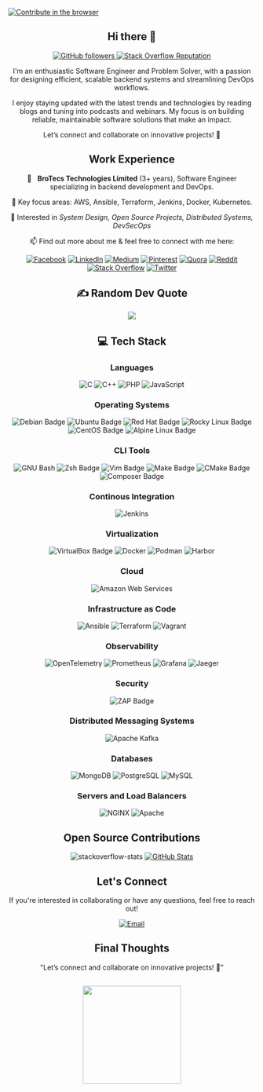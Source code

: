 

[![Contribute in the browser](https://gitpod.io/button/open-in-gitpod.svg)](https://gitpod.io/#https://github.com/samnoonabrar/samnoonabrar)

<h2 align="center"> Hi there 👋 <br/></h2> 
<div align="center">


<p align="center">
  <a href="https://github.com/samnoonabrar" >
    <img alt="GitHub followers" src="https://img.shields.io/github/followers/samnoonabrar?label=Github%20followers">
  </a> 


 

 
  <a href="https://stackoverflow.com/users/8188682/samnoon">
    <img alt="Stack Overflow Reputation" src="https://img.shields.io/stackexchange/stackoverflow/r/8188682?color=orange&label=reputation&logo=stackoverflow">
  </a>	


  </p>

I'm an enthusiastic Software Engineer and Problem Solver, with a passion for designing efficient, scalable backend systems and streamlining DevOps workflows.

I enjoy staying updated with the latest trends and technologies by reading blogs and tuning into podcasts and webinars. My focus is on building reliable, maintainable software solutions that make an impact.

Let’s connect and collaborate on innovative projects! 🚀

## Work Experience
  :office: &nbsp; **BroTecs Technologies Limited** (3+ years), Software Engineer specializing in backend development and DevOps.

  :seedling: Key focus areas: AWS, Ansible, Terraform, Jenkins, Docker, Kubernetes.

 📖 Interested in *System Design, Open Source Projects, Distributed Systems, DevSecOps*

 📫 Find out more about me & feel free to connect with me here:


[![Facebook](https://img.shields.io/badge/Facebook-%231877F2.svg?logo=Facebook&logoColor=white)](https://facebook.com/samnoon.abrar) [![LinkedIn](https://img.shields.io/badge/LinkedIn-%230077B5.svg?logo=linkedin&logoColor=white)](https://linkedin.com/in/samnoon) [![Medium](https://img.shields.io/badge/Medium-12100E?logo=medium&logoColor=white)](https://medium.com/@samnoonabrar) [![Pinterest](https://img.shields.io/badge/Pinterest-%23E60023.svg?logo=Pinterest&logoColor=white)](https://pinterest.com/samnoonabrar) [![Quora](https://img.shields.io/badge/Quora-%23B92B27.svg?logo=Quora&logoColor=white)](https://quora.com/profile/Samnoon-Abrar) [![Reddit](https://img.shields.io/badge/Reddit-%23FF4500.svg?logo=Reddit&logoColor=white)](https://reddit.com/user/samnoonabrar) [![Stack Overflow](https://img.shields.io/badge/-Stackoverflow-FE7A16?logo=stack-overflow&logoColor=white)](https://stackoverflow.com/users/8188682) [![Twitter](https://img.shields.io/badge/Twitter-%231DA1F2.svg?logo=Twitter&logoColor=white)](https://twitter.com/samnoonabrar) 



















<h2 align="center">
✍️ Random Dev Quote
</h2>

![](https://quotes-github-readme.vercel.app/api?type=horizontal&theme=gruvbox)













<h2 align="center">
💻 Tech Stack
</h2>

	
### Languages

![C](https://img.shields.io/badge/-C-00599C?logo=C&logoColor=white&style=flat)
![C++](https://img.shields.io/badge/-C%2B%2B-00599C?logo=C%2B%2B&logoColor=white&style=flat)
![PHP](https://img.shields.io/badge/-PHP-777BB4?logo=PHP&logoColor=white&style=flat)
![JavaScript](https://img.shields.io/badge/-JavaScript-F7DF1E?logo=Javascript&logoColor=black&style=flat)



### Operating Systems

![Debian Badge](https://img.shields.io/badge/Debian-A81D33?logo=debian&logoColor=fff&style=flat)
![Ubuntu Badge](https://img.shields.io/badge/Ubuntu-E95420?logo=ubuntu&logoColor=fff&style=flat)
![Red Hat Badge](https://img.shields.io/badge/Red%20Hat-E00?logo=redhat&logoColor=fff&style=flat)
![Rocky Linux Badge](https://img.shields.io/badge/Rocky%20Linux-10B981?logo=rockylinux&logoColor=fff&style=flat)
![CentOS Badge](https://img.shields.io/badge/CentOS-262577?logo=centos&logoColor=fff&style=flat)
![Alpine Linux Badge](https://img.shields.io/badge/Alpine%20Linux-0D597F?logo=alpinelinux&logoColor=fff&style=flat)


### CLI Tools

![GNU Bash](https://img.shields.io/badge/GNU%20Bash-4EAA25?logo=gnubash&logoColor=fff&style=flat) 
![Zsh Badge](https://img.shields.io/badge/Zsh-F15A24?logo=zsh&logoColor=fff&style=flat)
![Vim Badge](https://img.shields.io/badge/Vim-019733?logo=vim&logoColor=fff&style=flat) 
![Make Badge](https://img.shields.io/badge/Make-6D00CC?logo=make&logoColor=fff&style=flat)
![CMake Badge](https://img.shields.io/badge/CMake-064F8C?logo=cmake&logoColor=fff&style=flat)
![Composer Badge](https://img.shields.io/badge/Composer-885630?logo=composer&logoColor=fff&style=flat)


### Continous Integration

![Jenkins](https://img.shields.io/badge/Jenkins-D24939?logo=jenkins&logoColor=fff&style=flat)

### Virtualization

![VirtualBox Badge](https://img.shields.io/badge/VirtualBox-2F61B4?logo=virtualbox&logoColor=fff&style=flat)
![Docker](https://img.shields.io/badge/Docker-2496ED?logo=docker&logoColor=fff&style=flat)
![Podman](https://img.shields.io/badge/Podman-892CA0?logo=podman&logoColor=fff&style=flat)
![Harbor](https://img.shields.io/badge/Harbor-60B932?logo=harbor&logoColor=fff&style=flat)

### Cloud 
![Amazon Web Services](https://img.shields.io/badge/Amazon%20Web%20Services-232F3E?logo=amazonwebservices&logoColor=fff&style=flat)


### Infrastructure as Code
![Ansible](https://img.shields.io/badge/Ansible-E00?logo=ansible&logoColor=fff&style=flat)
![Terraform](https://img.shields.io/badge/Terraform-%23623CE4.svg?style=flat-square&logo=Terraform&logoColor=white)
![Vagrant](https://img.shields.io/badge/Vagrant-%231563FF.svg?style=flat-square&logo=Vagrant&logoColor=white)

### Observability 

![OpenTelemetry](https://img.shields.io/badge/OpenTelemetry%20Collector-000?logo=opentelemetry&logoColor=fff&style=flat)
![Prometheus](https://img.shields.io/badge/Prometheus-000000?style=flat&logo=Prometheus&labelColor=000000)
![Grafana](https://img.shields.io/badge/Grafana-black?style=flat&logo=Grafana)
![Jaeger](https://img.shields.io/badge/Jaeger-66CFE3?logo=jaeger&logoColor=fff&style=flat)

### Security

![ZAP Badge](https://img.shields.io/badge/ZAP-00549E?logo=zap&logoColor=fff&style=flat)

### Distributed Messaging Systems

![Apache Kafka](https://img.shields.io/badge/Apache%20Kafka-231F20?logo=apachekafka&logoColor=fff&style=flat)

### Databases

![MongoDB](https://img.shields.io/badge/MongoDB-47A248?logo=mongodb&logoColor=fff&style=flat)
![PostgreSQL](https://img.shields.io/badge/PostgreSQL-4169E1?logo=postgresql&logoColor=fff&style=flat)
![MySQL](https://img.shields.io/badge/-MySQL-4479A1?logo=Mysql&logoColor=white&style=flat)

### Servers and Load Balancers

![NGINX](https://img.shields.io/badge/NGINX-009639?logo=nginx&logoColor=fff&style=flat)
![Apache](https://img.shields.io/badge/Apache%20HTTP-D22128?logo=apache&logoColor=fff&style=flat)







## Open Source Contributions





![stackoverflow-stats](https://github-stackoverflow-readme.vercel.app/?userId=8188682)
[![GitHub Stats](https://github-readme-stats.vercel.app/api?username=samnoonabrar&show_icons=true)](https://github.com/anuraghazra/github-readme-stats)



## Let's Connect
If you're interested in collaborating or have any questions, feel free to reach out!


[![Email](https://img.shields.io/badge/Send%20Me%20%20A%20Email-D14836?style=for-the-badge&logo=email&logoColor=white)](mailto:samnoonabrar@gmail.com)

## Final Thoughts
"Let’s connect and collaborate on innovative projects! 🚀"

<h2 align="center">
  <img align='center' src="https://github.com/samnoonabrar/samnoonabrar/blob/main/portal-3.gif" width='200'>
</h2>

</div>

